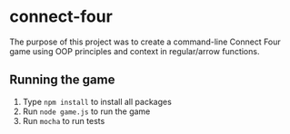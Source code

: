 # connect-four

The purpose of this project was to create a command-line Connect Four game using OOP principles and context in regular/arrow functions.

## Running the game

1. Type `npm install` to install all packages
2. Run `node game.js` to run the game
3. Run `mocha` to run tests
